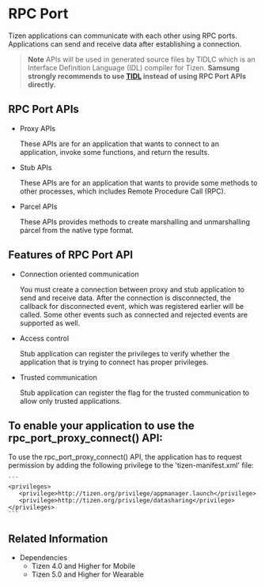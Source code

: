 # RPC Port

Tizen applications can communicate with each other using RPC ports. Applications can send and receive data after establishing a connection.

>**Note**
APIs will be used in generated source files by TIDLC which is an Interface Definition Language (IDL) compiler for Tizen.
**Samsung strongly recommends to use [TIDL](tidl.md) instead of using RPC Port APIs directly.**

## RPC Port APIs

- Proxy APIs
  
  These APIs are for an application that wants to connect to an application, invoke some functions, and return the results.

- Stub APIs

  These APIs are for an application that wants to provide some methods to other processes, which includes Remote Procedure Call (RPC).

- Parcel APIs

  These APIs provides methods to create marshalling and unmarshalling parcel from the native type format.

## Features of RPC Port API

- Connection oriented communication

  You must create a connection between proxy and stub application to send and receive data.
  After the connection is disconnected, the callback for disconnected event, which was registered earlier will be called.
  Some other events such as connected and rejected events are supported as well.

- Access control

  Stub application can register the privileges to verify whether the application that is trying to connect has proper privileges.

- Trusted communication

  Stub application can register the flag for the trusted communication to allow only trusted applications.


## To enable your application to use the rpc_port_proxy_connect() API:

  To use the rpc_port_proxy_connect() API, the application has to request permission by adding the following privilege to the 'tizen-manifest.xml' file:

    ```
    <privileges>
       <privilege>http://tizen.org/privilege/appmanager.launch</privilege>
       <privilege>http://tizen.org/privilege/datasharing</privilege>
    </privileges>
    ```


## Related Information
- Dependencies
  - Tizen 4.0 and Higher for Mobile
  - Tizen 5.0 and Higher for Wearable

